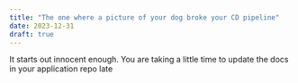 ```yaml
---
title: "The one where a picture of your dog broke your CD pipeline"
date: 2023-12-31
draft: true
---
```

It starts out innocent enough. You are taking a little time to update the docs in your application repo late
<!--stackedit_data:
eyJoaXN0b3J5IjpbMTI1MzE3NjExNCwxMDgwMzQ2ODMxXX0=
-->